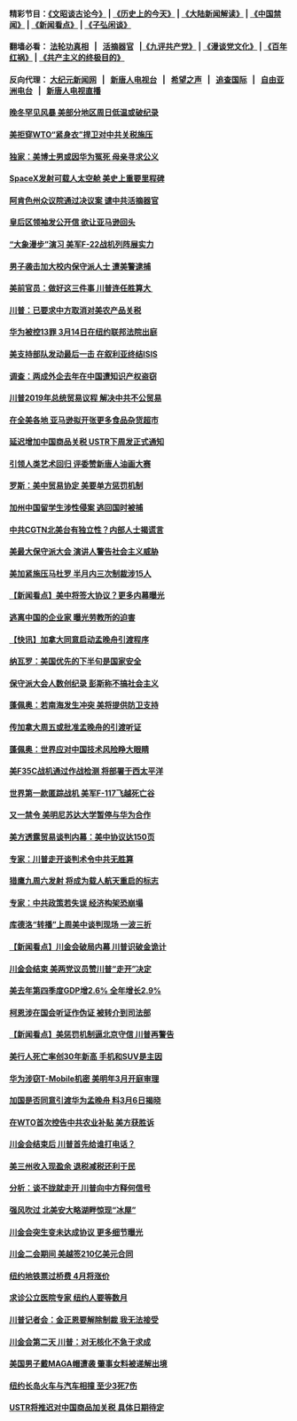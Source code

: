#### 精彩节目：[《文昭谈古论今》](http://155.138.205.71/wenzhao) | [《历史上的今天》](http://155.138.205.71/today-in-history) | [《大陆新闻解读》](http://155.138.205.71/ntdtv-comedy) | [《中国禁闻》](http://155.138.205.71/ntdtv-news) | [《新闻看点》](http://155.138.205.71/news-insight) | [《子弘闲谈》](http://155.138.205.71/zihongxiantan/) 

 #### 翻墙必看： [法轮功真相](http://155.138.205.71:10000/videos/truth.html) &nbsp;&nbsp;|&nbsp;&nbsp; [活摘器官](http://155.138.205.71:10000/videos/res/Organs/) &nbsp;&nbsp;|[《九评共产党》](http://155.138.205.71:10000/videos/jiuping) | [《漫谈党文化》](http://155.138.205.71:10000/videos/mtdwh) | [《百年红祸》](http://155.138.205.71:10000/videos/bnhh) | [《共产主义的终极目的》](http://155.138.205.71:10000/videos/res/zjmd) 

 #### 反向代理： [大纪元新闻网](http://155.138.205.71:10080/) &nbsp;&nbsp;|&nbsp;&nbsp; [新唐人电视台](http://155.138.205.71:8000/) &nbsp;&nbsp;|&nbsp;&nbsp; [希望之声](http://155.138.205.71:8200/) &nbsp;&nbsp;|&nbsp;&nbsp; [追查国际](http://155.138.205.71:10010/) &nbsp;&nbsp;|&nbsp;&nbsp; [自由亚洲电台](http://155.138.205.71:9800/) &nbsp;&nbsp;|&nbsp;&nbsp; [新唐人电视直播](http://155.138.205.71/) 

#### [晚冬罕见风暴 美部分地区周日低温或破纪录](../pages/nsc412/n11084235.md?t=03021836) 

#### [美拒穿WTO“紧身衣”捍卫对中共关税施压](../pages/nsc412/n11084156.md?t=03021836) 

#### [独家：美博士男或因华为冤死 母亲寻求公义](../pages/nsc412/n11082270.md?t=03021836) 

#### [SpaceX发射可载人太空舱 美史上重要里程碑](../pages/nsc412/n11084023.md?t=03021836) 

#### [阿肯色州众议院通过决议案 谴中共活摘器官](../pages/nsc412/n11082231.md?t=03021836) 

#### [皇后区领袖发公开信  欲让亚马逊回头](../pages/nsc412/n11083353.md?t=03021836) 

#### [“大象漫步”演习 美军F-22战机列阵展实力](../pages/nsc412/n11083501.md?t=03021836) 

#### [男子袭击加大校内保守派人士 遭美警逮捕](../pages/nsc412/n11083471.md?t=03021836) 

#### [美前官员：做好这三件事 川普连任胜算大 ](../pages/nsc412/n11083314.md?t=03021836) 

#### [川普：已要求中方取消对美农产品关税](../pages/nsc412/n11083216.md?t=03021836) 

#### [华为被控13罪 3月14日在纽约联邦法院出庭](../pages/nsc412/n11082772.md?t=03021836) 

#### [美支持部队发动最后一击 在叙利亚终结ISIS](../pages/nsc412/n11082463.md?t=03021836) 

#### [调查：两成外企去年在中国遭知识产权盗窃](../pages/nsc412/n11082699.md?t=03021836) 

#### [川普2019年总统贸易议程 解决中共不公贸易](../pages/nsc412/n11082766.md?t=03021836) 

#### [在全美各地 亚马逊拟开张更多食品杂货超市](../pages/nsc412/n11082620.md?t=03021836) 

#### [延迟增加中国商品关税 USTR下周发正式通知](../pages/nsc412/n11082707.md?t=03021836) 

#### [引领人类艺术回归 评委赞新唐人油画大赛](../pages/nsc412/n11082419.md?t=03021836) 

#### [罗斯：美中贸易协定 美要单方惩罚机制](../pages/nsc412/n11082394.md?t=03021836) 

#### [加州中国留学生涉性侵案 逃回国时被捕](../pages/nsc412/n11082599.md?t=03021836) 

#### [中共CGTN北美台有独立性？内部人士揭谎言](../pages/nsc412/n11082511.md?t=03021836) 

#### [美最大保守派大会 演讲人警告社会主义威胁](../pages/nsc412/n11082171.md?t=03021836) 

#### [美加紧施压马杜罗 半月内三次制裁涉15人](../pages/nsc412/n11082496.md?t=03021836) 

#### [【新闻看点】美中将签大协议？更多内幕曝光](../pages/nsc412/n11082208.md?t=03021836) 

#### [逃离中国的企业家 曝光劳教所的迫害](../pages/nsc412/n11080422.md?t=03021836) 

#### [【快讯】加拿大同意启动孟晚舟引渡程序](../pages/nsc412/n11082478.md?t=03021836) 

#### [纳瓦罗：美国优先的下半句是国家安全](../pages/nsc412/n11082363.md?t=03021836) 

#### [保守派大会人数创纪录 彭斯称不搞社会主义](../pages/nsc412/n11082273.md?t=03021836) 

#### [蓬佩奥：若南海发生冲突 美将提供防卫支持](../pages/nsc412/n11082064.md?t=03021836) 

#### [传加拿大周五或批准孟晚舟的引渡听证](../pages/nsc412/n11082068.md?t=03021836) 

#### [蓬佩奥：世界应对中国技术风险睁大眼睛](../pages/nsc412/n11081916.md?t=03021836) 

#### [美F35C战机通过作战检测 将部署于西太平洋](../pages/nsc412/n11081544.md?t=03021836) 

#### [世界第一款匿踪战机 美军F-117飞越死亡谷](../pages/nsc412/n11081432.md?t=03021836) 

#### [又一禁令 美明尼苏达大学暂停与华为合作](../pages/nsc412/n11080819.md?t=03021836) 

#### [美方透露贸易谈判内幕：美中协议达150页](../pages/nsc412/n11080846.md?t=03021836) 

#### [专家：川普走开谈判术令中共无胜算](../pages/nsc412/n11080966.md?t=03021836) 

#### [猎鹰九周六发射 将成为载人航天重启的标志](../pages/nsc412/n11080738.md?t=03021836) 

#### [专家：中共政策若失误 经济构架恐崩塌](../pages/nsc412/n11080731.md?t=03021836) 

#### [库德洛“转播”上周美中谈判现场 一波三折](../pages/nsc412/n11080699.md?t=03021836) 

#### [【新闻看点】川金会破局内幕 川普识破金诡计](../pages/nsc412/n11080199.md?t=03021836) 

#### [川金会结束 美两党议员赞川普“走开”决定](../pages/nsc412/n11080514.md?t=03021836) 

#### [美去年第四季度GDP增2.6% 全年增长2.9%](../pages/nsc412/n11080414.md?t=03021836) 

#### [柯恩涉在国会听证作伪证 被转介到司法部](../pages/nsc412/n11080130.md?t=03021836) 

#### [【新闻看点】美惩罚机制逼北京守信 川普再警告](../pages/nsc412/n11079954.md?t=03021836) 

#### [美行人死亡率创30年新高 手机和SUV是主因](../pages/nsc412/n11080364.md?t=03021836) 

#### [华为涉窃T-Mobile机密 美明年3月开庭审理](../pages/nsc412/n11080311.md?t=03021836) 

#### [加国是否同意引渡华为孟晚舟 料3月6日揭晓](../pages/nsc412/n11080262.md?t=03021836) 

#### [在WTO首次控告中共农业补贴 美方获胜诉](../pages/nsc412/n11080207.md?t=03021836) 

#### [川金会结束后 川普首先给谁打电话？](../pages/nsc412/n11080159.md?t=03021836) 

#### [美三州收入现盈余 退税减税还利于民](../pages/nsc412/n11080035.md?t=03021836) 

#### [分析：谈不拢就走开 川普向中方释何信号](../pages/nsc412/n11080054.md?t=03021836) 

#### [强风吹过 北美安大略湖畔惊现“冰屋”](../pages/nsc412/n11079884.md?t=03021836) 

#### [川金会突生变未达成协议 更多细节曝光](../pages/nsc412/n11079649.md?t=03021836) 

#### [川金二会期间 美越签210亿美元合同](../pages/nsc412/n11079644.md?t=03021836) 

#### [纽约地铁票过桥费 4月将涨价](../pages/nsc412/n11078771.md?t=03021836) 

#### [求诊公立医院专家 纽约人要等数月](../pages/nsc412/n11078755.md?t=03021836) 

#### [川普记者会：金正恩要解除制裁 我无法接受](../pages/nsc412/n11078822.md?t=03021836) 

#### [川金会第二天 川普：对无核化不急于求成](../pages/nsc412/n11078809.md?t=03021836) 

#### [美国男子戴MAGA帽遭袭 肇事女料被递解出境](../pages/nsc412/n11078111.md?t=03021836) 

#### [纽约长岛火车与汽车相撞 至少3死7伤](../pages/nsc412/n11078042.md?t=03021836) 

#### [USTR将推迟对中国商品加关税 具体日期待定](../pages/nsc412/n11078065.md?t=03021836) 

